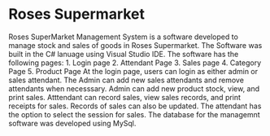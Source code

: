 # Roses Supermarket
Roses SuperMarket Management System is a software developed to manage stock and sales of goods in Roses Supermarket. The Software was built in the C# lanuage using Visual Studio IDE. The software has the following pages: 1. Login page 2. Attendant Page 3. Sales page 4. Category Page 5. Product Page
At the login page, users can login as either admin or sales attendant.
The Admin can add new sales attendants and remove attendants when necesssary.
Admin can add new product stock, view, and print sales.
Atttendant can record sales, view sales records, and print receipts for sales. Records of sales can also be updated. The attendant has the option to select the session for sales.
The database for the managemnt software was developed using MySql.

